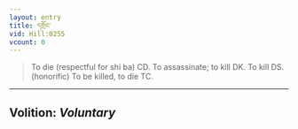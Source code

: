```yaml
---
layout: entry
title: དགྲོང་
vid: Hill:0255
vcount: 0
---
```

> To die (respectful for shi ba) CD\. To assassinate; to kill DK\. To kill DS\. (honorific) To be killed, to die TC\.

---
Volition: _Voluntary_
---

